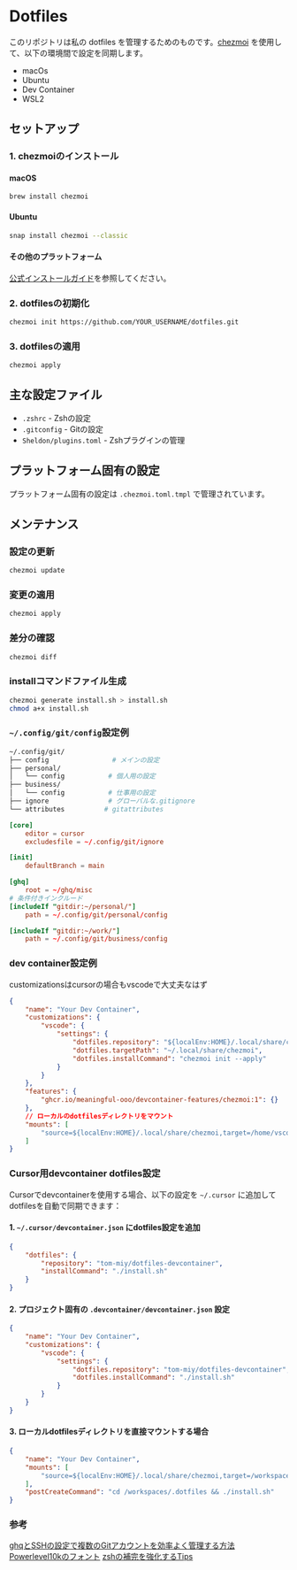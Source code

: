 # Dotfiles

このリポジトリは私の dotfiles を管理するためのものです。[chezmoi](https://www.chezmoi.io/) を使用して、以下の環境間で設定を同期します。
 * macOs
 * Ubuntu
 * Dev Container
 * WSL2

## セットアップ

### 1. chezmoiのインストール

#### macOS

```bash
brew install chezmoi
```

#### Ubuntu

```bash
snap install chezmoi --classic
```

#### その他のプラットフォーム
[公式インストールガイド](https://www.chezmoi.io/install/)を参照してください。

### 2. dotfilesの初期化

```bash
chezmoi init https://github.com/YOUR_USERNAME/dotfiles.git
```

### 3. dotfilesの適用

```bash
chezmoi apply
```

## 主な設定ファイル

- `.zshrc` - Zshの設定
- `.gitconfig` - Gitの設定
- `Sheldon/plugins.toml` - Zshプラグインの管理

## プラットフォーム固有の設定

プラットフォーム固有の設定は `.chezmoi.toml.tmpl` で管理されています。

## メンテナンス

### 設定の更新

```bash
chezmoi update
```


### 変更の適用

```bash
chezmoi apply
```


### 差分の確認

```bash
chezmoi diff
```

### installコマンドファイル生成

```bash
chezmoi generate install.sh > install.sh
chmod a+x install.sh
```

### `~/.config/git/config`設定例


```bash
~/.config/git/
├── config                # メインの設定
├── personal/            
│   └── config           # 個人用の設定
├── business/
│   └── config           # 仕事用の設定
├── ignore               # グローバルな.gitignore
└── attributes          # gitattributes
```

```conf
[core]
    editor = cursor
    excludesfile = ~/.config/git/ignore

[init]
    defaultBranch = main

[ghq]
    root = ~/ghq/misc
# 条件付きインクルード
[includeIf "gitdir:~/personal/"]
    path = ~/.config/git/personal/config

[includeIf "gitdir:~/work/"]
    path = ~/.config/git/business/config
```

### dev container設定例

customizationsはcursorの場合もvscodeで大丈夫なはず
```json
{
    "name": "Your Dev Container",
    "customizations": {
        "vscode": {
            "settings": {
                "dotfiles.repository": "${localEnv:HOME}/.local/share/chezmoi",
                "dotfiles.targetPath": "~/.local/share/chezmoi",
                "dotfiles.installCommand": "chezmoi init --apply"
            }
        }
    },
    "features": {
        "ghcr.io/meaningful-ooo/devcontainer-features/chezmoi:1": {}
    },
    // ローカルのdotfilesディレクトリをマウント
    "mounts": [
        "source=${localEnv:HOME}/.local/share/chezmoi,target=/home/vscode/.local/share/chezmoi,type=bind"
    ]
}
```

### Cursor用devcontainer dotfiles設定

Cursorでdevcontainerを使用する場合、以下の設定を `~/.cursor` に追加してdotfilesを自動で同期できます：

#### 1. `~/.cursor/devcontainer.json` にdotfiles設定を追加

```json
{
    "dotfiles": {
        "repository": "tom-miy/dotfiles-devcontainer",
        "installCommand": "./install.sh"
    }
}
```

#### 2. プロジェクト固有の `.devcontainer/devcontainer.json` 設定

```json
{
    "name": "Your Dev Container",
    "customizations": {
        "vscode": {
            "settings": {
                "dotfiles.repository": "tom-miy/dotfiles-devcontainer",
                "dotfiles.installCommand": "./install.sh"
            }
        }
    }
}
```

#### 3. ローカルdotfilesディレクトリを直接マウントする場合

```json
{
    "name": "Your Dev Container",
    "mounts": [
        "source=${localEnv:HOME}/.local/share/chezmoi,target=/workspaces/.dotfiles,type=bind"
    ],
    "postCreateCommand": "cd /workspaces/.dotfiles && ./install.sh"
}
```
### 参考
[ghqとSSHの設定で複数のGitアカウントを効率よく管理する方法](https://www.fourier.jp/blog/ghq-ssh-multi-git-account-management?utm_source=pocket_shared)
[Powerlevel10kのフォント](https://qiita.com/831kirimi/items/582e0abc26dbd7776d9b)
[zshの補完を強化するTips](https://qiita.com/syui/items/ed2d36698a5cc314557d)